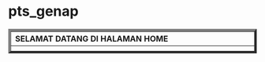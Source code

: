 # pts_genap
<html> 
<head>  
</head>
<title>
ptsgenap
</title>
<body>
<table border="5" align="center"  width ="800"  height ="50" cellpadding="30" celllspacing="20" >
<tr>
  <th colspan="2" align="left">
 SELAMAT DATANG DI HALAMAN HOME
  </th>
  </tr>
<tr>          
                <th  align="left">
                    <pre>
                  Nama                 &nbsp;                 :Chandra Wijaya 
                    <br>
                  Jenis Kelamin        &nbsp;                 :Laki Laki
                    <br>
                  Kelas                &nbsp;                 :X RPL 2
                    <br>
                  Umur                 &nbsp;                 :15
                   <br>
                  Agama                &nbsp;                 :Buddha
                  <br>
                  Hobi                 &nbsp;                 :futsal 
                  <br>
                  Email                &nbsp;                 :chandra.x2rpl20@cintakasihtzuchi.sch.id
                    </pre>
                   
                  
                </th>
            </tr>
</table>
</body>
</html>
